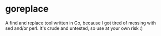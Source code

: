 goreplace
=========
A find and replace tool written in Go, because I got tired of messing with sed and/or perl. It's crude and untested, so use at your own risk :)
